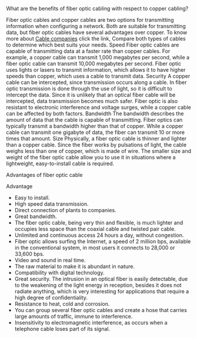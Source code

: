 
What are the benefits of fiber optic cabling with respect to copper cabling?

Fiber optic cables and copper cables are two options for transmitting information when configuring a network. Both are suitable for transmitting data, but fiber optic cables have several advantages over copper. To know more about [Cable companies](https://www.fieldengineer.com/blogs/observations-solutions-cables-companies/) click the link, Compare both types of cables to determine which best suits your needs.
Speed
Fiber optic cables are capable of transmitting data at a faster rate than copper cables. For example, a copper cable can transmit 1,000 megabytes per second, while a fiber optic cable can transmit 10,000 megabytes per second. Fiber optic uses lights or lasers to transmit information, which allows it to have higher speeds than copper, which uses a cable to transmit data.
 Security
A copper cable can be intercepted, since transmission occurs along a cable. In fiber optic transmission is done through the use of light, so it is difficult to intercept the data. Since it is unlikely that an optical fiber cable will be intercepted, data transmission becomes much safer. Fiber optic is also resistant to electronic interference and voltage surges, while a copper cable can be affected by both factors.
Bandwidth
The bandwidth describes the amount of data that the cable is capable of transmitting. Fiber optics can typically transmit a bandwidth higher than that of copper. While a copper cable can transmit one gigabyte of data, the fiber can transmit 10 or more times that amount.
Size
Physically, a fiber optic cable is thinner and lighter than a copper cable. Since the fiber works by pulsations of light, the cable weighs less than one of copper, which is made of wire. The smaller size and weight of the fiber optic cable allow you to use it in situations where a lightweight, easy-to-install cable is required.

Advantages of fiber optic cable

Advantage

- Easy to install.
- High speed data transmission.
- Direct connection of plants to companies.
- Great bandwidth.
- The fiber optic cable, being very thin and flexible, is much lighter and occupies less space than the coaxial cable and twisted pair cable.
- Unlimited and continuous access 24 hours a day, without congestion.
- Fiber optic allows surfing the Internet, a speed of 2 million bps, available in the conventional system, in most users it connects to 28,000 or 33,600 bps.
- Video and sound in real time.
- The raw material to make it is abundant in nature.
- Compatibility with digital technology.
- Great security. The intrusion in an optical fiber is easily detectable, due to the weakening of the light energy in reception, besides it does not radiate anything, which is very interesting for applications that require a high degree of confidentiality.
- Resistance to heat, cold and corrosion.
- You can group several fiber optic cables and create a hose that carries large amounts of traffic, immune to interference.
- Insensitivity to electromagnetic interference, as occurs when a telephone cable loses part of its signal.
